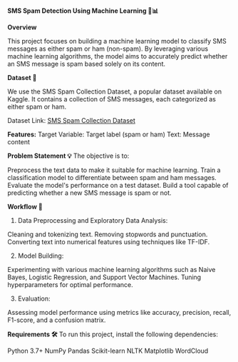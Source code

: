 **SMS Spam Detection Using Machine Learning 📱📊**

**Overview**

This project focuses on building a machine learning model to classify SMS messages as either spam or ham (non-spam). By leveraging various machine learning algorithms, the model aims to accurately predict whether an SMS message is spam based solely on its content.

**Dataset 📂**

We use the SMS Spam Collection Dataset, a popular dataset available on Kaggle. It contains a collection of SMS messages, each categorized as either spam or ham.

Dataset Link: [SMS Spam Collection Dataset](https://www.kaggle.com/datasets/uciml/sms-spam-collection-dataset/data)

**Features:**
Target Variable: Target label (spam or ham)
Text: Message content

**Problem Statement 💡**
The objective is to:

Preprocess the text data to make it suitable for machine learning.
Train a classification model to differentiate between spam and ham messages.
Evaluate the model's performance on a test dataset.
Build a tool capable of predicting whether a new SMS message is spam or not.

**Workflow 🚀**
1. Data Preprocessing and Exploratory Data Analysis:

Cleaning and tokenizing text.
Removing stopwords and punctuation.
Converting text into numerical features using techniques like TF-IDF.

2. Model Building:

Experimenting with various machine learning algorithms such as Naive Bayes, Logistic Regression, and Support Vector Machines.
Tuning hyperparameters for optimal performance.

3. Evaluation:

Assessing model performance using metrics like accuracy, precision, recall, F1-score, and a confusion matrix.


**Requirements 🛠️**
To run this project, install the following dependencies:

Python 3.7+
NumPy
Pandas
Scikit-learn
NLTK
Matplotlib
WordCloud
